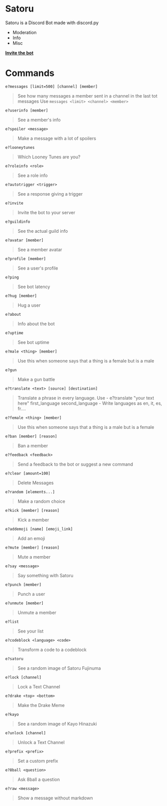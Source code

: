 # Satoru
Satoru is a Discord Bot made with discord.py
- Moderation
- Info 
- Misc

**[Invite the bot](https://discordapp.com/api/oauth2/authorize?client_id=635044836830871562&permissions=321606&scope=bot)**

# Commands

`e?messages [limit=500] [channel] [member]`

> See how many messages a member sent in a channel in the last tot messages
Use `messages <limit> <channel> <member>` 

`e?userinfo [member]`

> See a member's info 

`e?spoiler <message>`

> Make a message with a lot of spoilers 

`e?looneytunes `

> Which Looney Tunes are you? 

`e?roleinfo <role>`

> See a role info 

`e?autotrigger <trigger>`

> See a response giving a trigger 

`e?invite `

> Invite the bot to your server 

`e?guildinfo `

> See the actual guild info 

`e?avatar [member]`

> See a member avatar 

`e?profile [member]`

> See a user's profile 

`e?ping `

> See bot latency 

`e?hug [member]`

> Hug a user 

`e?about `

> Info about the bot 

`e?uptime `

> See bot uptime 

`e?male <thing> [member]`

> Use this when someone says that a thing is a female but is a male 

`e?gun `

> Make a gun battle 

`e?translate <text> [source] [destination]`

> Translate a phrase in every language. Use - e?translate "your text here" first_language second_language - Write languages as en, it, es, fr.... 

`e?female <thing> [member]`

> Use this when someone says that a thing is a male but is a female 

`e?ban [member] [reason]`

> Ban a member 

`e?feedback <feedback>`

> Send a feedback to the bot or suggest a new command 

`e?clear [amount=100]`

> Delete Messages 

`e?random [elements...]`

> Make a random choice 

`e?kick [member] [reason]`

> Kick a member 

`e?addemoji [name] [emoji_link]`

> Add an emoji 

`e?mute [member] [reason]`

> Mute a member 

`e?say <message>`

> Say something with Satoru 

`e?punch [member]`

> Punch a user 

`e?unmute [member]`

> Unmute a member 

`e?list `

> See your list 

`e?codeblock <language> <code>`

> Transform a code to a codeblock 

`e?satoru `

> See a random image of Satoru Fujinuma 

`e?lock [channel]`

> Lock a Text Channel 

`e?drake <top> <bottom>`

> Make the Drake Meme 

`e?kayo `

> See a random image of Kayo Hinazuki 

`e?unlock [channel]`

> Unlock a Text Channel 

`e?prefix <prefix>`

> Set a custom prefix 

`e?8ball <question>`

> Ask 8ball a question 

`e?raw <message>`

> Show a message without markdown 

